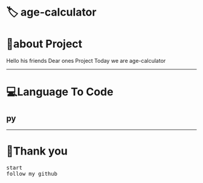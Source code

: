 <!-- Title -->
<h1>🏷    age-calculator

</h1>




<h1>👤about Project </h1>
<p>Hello his friends Dear ones Project Today we are   age-calculator

</p>
<hr>
<!-- view -->
<h1>💻Language To Code</h1>
<h2>py</h2>
<hr>
<h1>💖Thank you</h1>
<pre>
start
follow my github
</pre>
